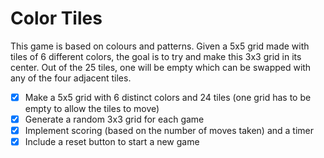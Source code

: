 # Color Tiles
This game is based on colours and patterns. Given a 5x5 grid made with tiles of 6 different colors, the goal is to try and make this 3x3 grid in its center. Out of the 25 tiles, one will be empty which can be swapped with any of the four adjacent tiles.

- [x] Make a 5x5 grid with 6 distinct colors and 24 tiles (one grid has to be empty to allow the tiles to move)
- [x] Generate a random 3x3 grid for each game
- [x] Implement scoring (based on the number of moves taken) and a timer
- [x] Include a reset button to start a new game
